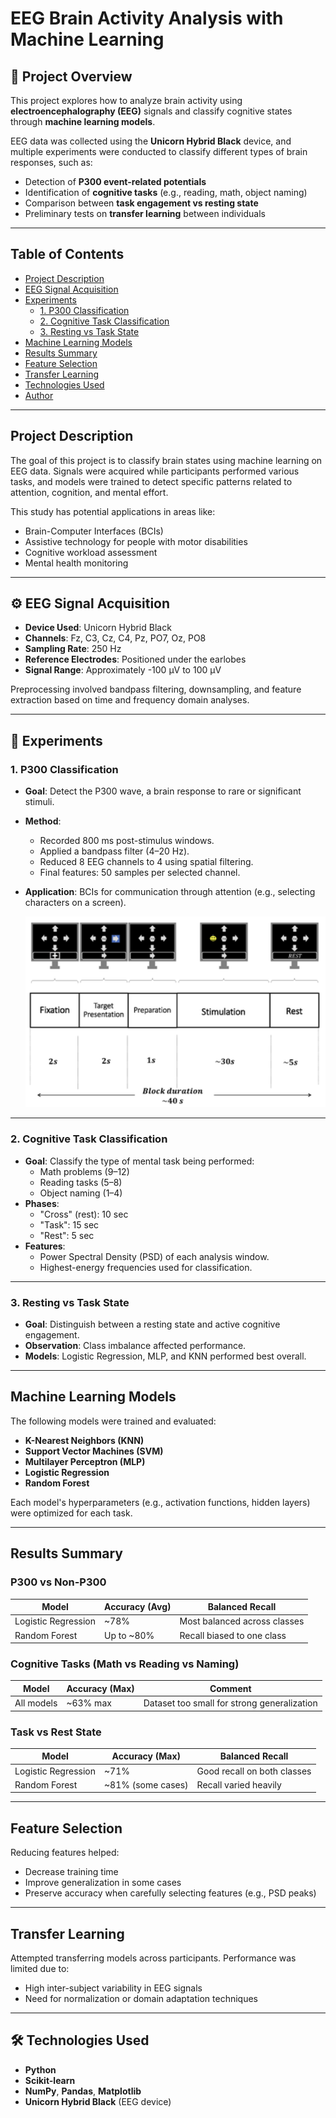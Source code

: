 # EEG Brain Activity Analysis with Machine Learning

## 🧠 Project Overview

This project explores how to analyze brain activity using **electroencephalography (EEG)** signals and classify cognitive states through **machine learning models**. 

EEG data was collected using the **Unicorn Hybrid Black** device, and multiple experiments were conducted to classify different types of brain responses, such as:

- Detection of **P300 event-related potentials**
- Identification of **cognitive tasks** (e.g., reading, math, object naming)
- Comparison between **task engagement vs resting state**
- Preliminary tests on **transfer learning** between individuals

---

## Table of Contents

- [Project Description](#project-description)
- [EEG Signal Acquisition](#eeg-signal-acquisition)
- [Experiments](#experiments)
  - [1. P300 Classification](#1-p300-classification)
  - [2. Cognitive Task Classification](#2-cognitive-task-classification)
  - [3. Resting vs Task State](#3-resting-vs-task-state)
- [Machine Learning Models](#machine-learning-models)
- [Results Summary](#results-summary)
- [Feature Selection](#feature-selection)
- [Transfer Learning](#transfer-learning)
- [Technologies Used](#technologies-used)
- [Author](#author)

---

## Project Description

The goal of this project is to classify brain states using machine learning on EEG data. Signals were acquired while participants performed various tasks, and models were trained to detect specific patterns related to attention, cognition, and mental effort.

This study has potential applications in areas like:

- Brain-Computer Interfaces (BCIs)
- Assistive technology for people with motor disabilities
- Cognitive workload assessment
- Mental health monitoring

---

## ⚙️ EEG Signal Acquisition

- **Device Used**: Unicorn Hybrid Black
- **Channels**: Fz, C3, Cz, C4, Pz, PO7, Oz, PO8
- **Sampling Rate**: 250 Hz
- **Reference Electrodes**: Positioned under the earlobes
- **Signal Range**: Approximately -100 µV to 100 µV

Preprocessing involved bandpass filtering, downsampling, and feature extraction based on time and frequency domain analyses.

---

## 🧪 Experiments

### 1. P300 Classification

- **Goal**: Detect the P300 wave, a brain response to rare or significant stimuli.
- **Method**:
  - Recorded 800 ms post-stimulus windows.
  - Applied a bandpass filter (4–20 Hz).
  - Reduced 8 EEG channels to 4 using spatial filtering.
  - Final features: 50 samples per selected channel.
- **Application**: BCIs for communication through attention (e.g., selecting characters on a screen).

  ![P300](images/P300.png)

---

### 2. Cognitive Task Classification

- **Goal**: Classify the type of mental task being performed:
  - Math problems (9–12)
  - Reading tasks (5–8)
  - Object naming (1–4)
- **Phases**:
  - "Cross" (rest): 10 sec
  - "Task": 15 sec
  - "Rest": 5 sec
- **Features**:
  - Power Spectral Density (PSD) of each analysis window.
  - Highest-energy frequencies used for classification.

---

### 3. Resting vs Task State

- **Goal**: Distinguish between a resting state and active cognitive engagement.
- **Observation**: Class imbalance affected performance.
- **Models**: Logistic Regression, MLP, and KNN performed best overall.

---

## Machine Learning Models

The following models were trained and evaluated:

- **K-Nearest Neighbors (KNN)**
- **Support Vector Machines (SVM)**
- **Multilayer Perceptron (MLP)**
- **Logistic Regression**
- **Random Forest**

Each model's hyperparameters (e.g., activation functions, hidden layers) were optimized for each task.

---

##  Results Summary

### P300 vs Non-P300

| Model               | Accuracy (Avg) | Balanced Recall         |
|--------------------|----------------|--------------------------|
| Logistic Regression| ~78%           | Most balanced across classes |
| Random Forest      | Up to ~80%     | Recall biased to one class  |

### Cognitive Tasks (Math vs Reading vs Naming)

| Model               | Accuracy (Max) | Comment                   |
|--------------------|----------------|----------------------------|
| All models          | ~63% max       | Dataset too small for strong generalization |

### Task vs Rest State

| Model               | Accuracy (Max) | Balanced Recall         |
|--------------------|----------------|--------------------------|
| Logistic Regression| ~71%           | Good recall on both classes |
| Random Forest      | ~81% (some cases) | Recall varied heavily      |

---

##  Feature Selection

Reducing features helped:
- Decrease training time
- Improve generalization in some cases
- Preserve accuracy when carefully selecting features (e.g., PSD peaks)

---

## Transfer Learning

Attempted transferring models across participants. Performance was limited due to:
- High inter-subject variability in EEG signals
- Need for normalization or domain adaptation techniques

---

## 🛠️ Technologies Used

- **Python**
- **Scikit-learn**
- **NumPy**, **Pandas**, **Matplotlib**
- **Unicorn Hybrid Black** (EEG device)


